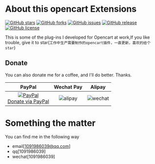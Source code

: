 # About this opencart Extensions

[![GitHub stars](https://img.shields.io/github/stars/1091986039/opencart_Extensions.svg)](https://github.com/1091986039/opencart_Extensions/stargazers)
[![GitHub forks](https://img.shields.io/github/forks/1091986039/opencart_Extensions.svg)](https://github.com/1091986039/opencart_Extensions/network)
[![GitHub issues](https://img.shields.io/github/issues/1091986039/opencart_Extensions.svg)](https://github.com/1091986039/opencart_Extensions/issues)
[![GitHub release](https://img.shields.io/github/release/1091986039/opencart_Extensions.svg)](https://github.com/1091986039/opencart_Extensions/releases)
[![GitHub license](https://img.shields.io/badge/license-MIT-blue.svg)](https://raw.githubusercontent.com/1091986039/opencart_Extensions/master/LICENSE)

This is some of the plug-ins I developed for Opencart at work,If you like trouble, give it to star(`工作中生产需要制作的opencart插件，一直更新，喜欢的给个star`)


## Donate

You can also donate me for a coffee, and I'll do better. Thanks.

|                                                                     PayPal                                                                     |                                 Wechat Pay                                  |                                   Alipay                                    |
|:----------------------------------------------------------------------------------------------------------------------------------------------:|:---------------------------------------------------------------------------:|:---------------------------------------------------------------------------:|
| [![PayPal](https://www.paypalobjects.com/webstatic/paypalme/images/pp_logo_small.png)<br>Donate via PayPal ](https://paypal.me/vincenth520) | ![alipay](http://pic.96weixin.com/upload/image2/vip/398001/1707/1707141710.png) | ![wechat](http://pic.96weixin.com/upload/image2/vip/398001/1707/1707148894.png) |


# Something the matter
You can find me in the following way
- email[[1091986039@qq.com](mailto:1091986039@qq.com)]
- qq[1091986039]
- wechat[1091986039]
